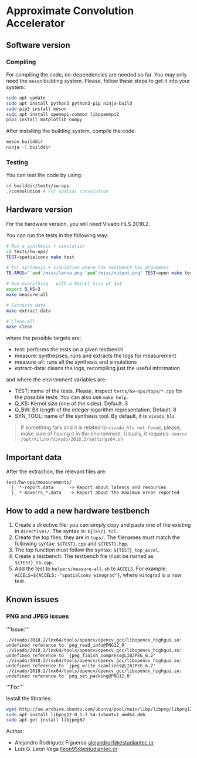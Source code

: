 # Approximate Convolution Accelerator

## Software version

### Compiling

For compiling the code, no-dependencies are needed so far. You may only need the `meson` building system. Please, follow these steps to get it into your system:

```bash
sudo apt update
sudo apt install python3 python3-pip ninja-build
sudo pip3 install meson
sudo apt install openmpi-common libopenmpi2
pip3 install matplotlib numpy
```

After installing the building system, compile the code:

```bash
meson builddir
ninja -C builddir
```

### Testing

You can test the code by using:

```bash
cd builddir/tests/sw-ops
./convolution # For spatial convolution
```

## Hardware version

For the hardware version, you will need Vivado HLS 2018.2.

You can run the tests in the following way:

```bash
# Run a synthesis + simulation
cd tests/hw-ops/
TEST=spatialconv make test

# For synthesis + simulation where the testbench has arguments
TB_ARGS="`pwd`/misc/lenna.png `pwd`/misc/output.png" TEST=open make test

# Run everything - with a Kernel Size of 3x3
export Q_KS=3
make measure-all

# Extracts data
make extract-data

# Clean all
make clean
```

where the possible targets are:

* test: performs the tests on a given testbench
* measure: synthesises, runs and extracts the logs for measurement
* measure-all: runs all the synthesis and simulations
* extract-data: cleans the logs, recompiling just the useful information

and where the environment variables are:

* TEST: name of the tests. Please, inspect `tests/hw-ops/tops/*.cpp` for the possible tests. You can also use `make help`.
* Q_KS: Kernel size (one of the sides). Default: 3
* Q_BW: Bit length of the integer logarithm representation. Default: 8
* SYN_TOOL: name of the synthesis tool. By default, it is `vivado_hls`

> If something fails and it is related to `vivado_hls not found`, please, make sure of having it in the environment. Usually, it requires:
> `source /opt/Xilinx/Vivado/2018.2/settings64.sh`

## Important data

After the extraction, the relevant files are:

```
test/hw-ops/measurements/
  |_ *-report.data      -> Report about latency and resources
  |_ *-maxerrs_*.data   -> Report about the maximum error reported
```

## How to add a new hardware testbench

1. Create a directive file: you can simply copy and paste one of the existing in `directives/`. The syntax is: `${TEST}.tcl`.
2. Create the top files: they are in `tops/`. The filenames must match the following syntax: `${TEST}.cpp` and `${TEST}.hpp`.
3. The top function must follow the syntax: `${TEST}_top_accel`.
4. Create a testbench. The testbench file must be named as `${TEST}_tb.cpp`.
5. Add the test to `helpers/measure-all.sh` to `ACCELS`. For example:
`ACCELS=${ACCELS:-"spatialconv winograd"}`, where `winograd` is a new test.

## Known issues

### PNG and JPEG issues

'''Issue:'''

```
./Vivado/2018.2/lnx64/tools/opencv/opencv_gcc/libopencv_highgui.so: undefined reference to `png_read_info@PNG12_0'
./Vivado/2018.2/lnx64/tools/opencv/opencv_gcc/libopencv_highgui.so: undefined reference to `jpeg_finish_compress@LIBJPEG_6.2'
./Vivado/2018.2/lnx64/tools/opencv/opencv_gcc/libopencv_highgui.so: undefined reference to `jpeg_write_scanlines@LIBJPEG_6.2'
./Vivado/2018.2/lnx64/tools/opencv/opencv_gcc/libopencv_highgui.so: undefined reference to `png_set_packing@PNG12_0'
```

'''Fix:'''

Install the libraries:

```bash
wget http://se.archive.ubuntu.com/ubuntu/pool/main/libp/libpng/libpng12-0_1.2.54-1ubuntu1_amd64.deb
sudo apt install libpng12-0_1.2.54-1ubuntu1_amd64.deb
sudo apt-get install libjpeg62
```



Author:

* Alejandro Rodriguez Figueroa <alejandrorf@estudiantec.cr>
* Luis G. Leon Vega <lleon95@estudiantec.cr>
